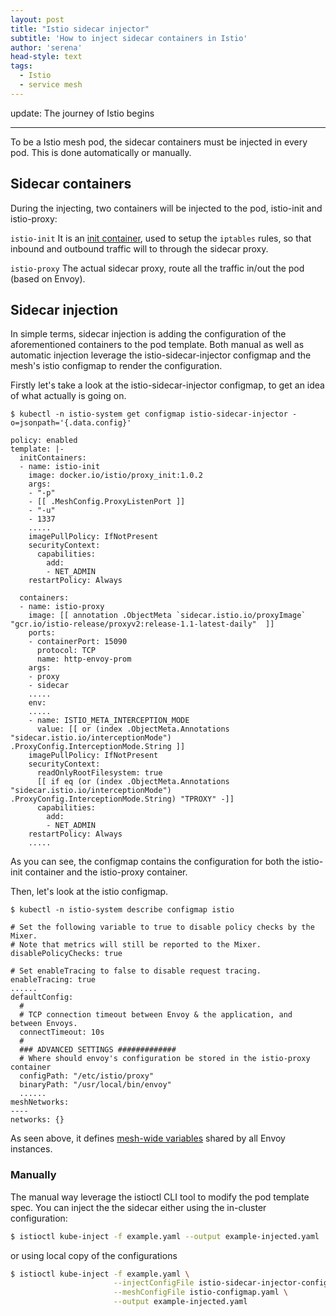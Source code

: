 ```yaml
---
layout: post
title: "Istio sidecar injector"
subtitle: 'How to inject sidecar containers in Istio'
author: 'serena'
head-style: text
tags: 
  - Istio
  - service mesh
---
```


update: The journey of Istio begins

---

To be a Istio mesh pod, the sidecar containers must be injected in every pod.
This is done automatically or manually.

## Sidecar containers

During the injecting, two containers will be injected to the pod, istio-init and istio-proxy:

`istio-init`
It is an [init container](<https://kubernetes.io/docs/concepts/workloads/pods/init-containers/>), 
used to setup the `iptables` rules, so that inbound and outbound traffic will to through the 
sidecar proxy.

`istio-proxy`
The actual sidecar proxy, route all the traffic in/out the pod (based on Envoy).

## Sidecar injection

In simple terms, sidecar injection is adding the configuration of the aforementioned containers to
the pod template. Both manual as well as automatic injection leverage the istio-sidecar-injector
configmap and the mesh's istio configmap to render the configuration.

Firstly let's take a look at the istio-sidecar-injector configmap, to get an idea of what actually is
going on.

```
$ kubectl -n istio-system get configmap istio-sidecar-injector -o=jsonpath='{.data.config}'

policy: enabled
template: |-
  initContainers:
  - name: istio-init
    image: docker.io/istio/proxy_init:1.0.2
    args:
    - "-p"
    - [[ .MeshConfig.ProxyListenPort ]]
    - "-u"
    - 1337
    .....
    imagePullPolicy: IfNotPresent
    securityContext:
      capabilities:
        add:
        - NET_ADMIN
    restartPolicy: Always

  containers:
  - name: istio-proxy
    image: [[ annotation .ObjectMeta `sidecar.istio.io/proxyImage`  "gcr.io/istio-release/proxyv2:release-1.1-latest-daily"  ]]
    ports:
    - containerPort: 15090
      protocol: TCP
      name: http-envoy-prom
    args:
    - proxy
    - sidecar
    .....
    env:
    .....
    - name: ISTIO_META_INTERCEPTION_MODE
      value: [[ or (index .ObjectMeta.Annotations "sidecar.istio.io/interceptionMode") .ProxyConfig.InterceptionMode.String ]]
    imagePullPolicy: IfNotPresent
    securityContext:
      readOnlyRootFilesystem: true
      [[ if eq (or (index .ObjectMeta.Annotations "sidecar.istio.io/interceptionMode") .ProxyConfig.InterceptionMode.String) "TPROXY" -]]
      capabilities:
        add:
        - NET_ADMIN
    restartPolicy: Always
    .....
```

As you can see, the configmap contains the configuration for both the istio-init container and the istio-proxy container.

Then, let's look at the istio configmap.

```
$ kubectl -n istio-system describe configmap istio

# Set the following variable to true to disable policy checks by the Mixer.
# Note that metrics will still be reported to the Mixer.
disablePolicyChecks: true

# Set enableTracing to false to disable request tracing.
enableTracing: true
......
defaultConfig:
  #
  # TCP connection timeout between Envoy & the application, and between Envoys.
  connectTimeout: 10s
  #
  ### ADVANCED SETTINGS #############
  # Where should envoy's configuration be stored in the istio-proxy container
  configPath: "/etc/istio/proxy"
  binaryPath: "/usr/local/bin/envoy"
  ......
meshNetworks:
----
networks: {}
```

As seen above, it defines [mesh-wide variables](<https://istio.io/docs/reference/config/istio.mesh.v1alpha1/>) 
shared by all Envoy instances.

### Manually

The manual way leverage the istioctl CLI tool to modify the pod template spec. You can inject the
the sidecar either using the in-cluster configuration:

```bash
$ istioctl kube-inject -f example.yaml --output example-injected.yaml
```

or using local copy of the configurations

```bash
$ istioctl kube-inject -f example.yaml \
                       --injectConfigFile istio-sidecar-injector-configmap.yaml \
                       --meshConfigFile istio-configmap.yaml \
                       --output example-injected.yaml
```

